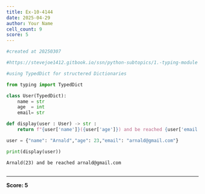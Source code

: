 ```yaml
---
title: Ex-10-4144
date: 2025-04-29
author: Your Name
cell_count: 9
score: 5
---
```


```python
#created at 20250307
```


```python
#https://stevejoe1412.gitbook.io/ssn/python-subtopics/1.-typing-module
```


```python
#using TypedDict for structered Dictionaries
```


```python
from typing import TypedDict
```


```python
class User(TypedDict):
    name = str
    age  = int
    email= str
```


```python
def display(user : User) -> str :
    return f"{user['name']}({user['age']}) and be reached {user['email']}"
```


```python
user = {"name": "Arnald","age": 23,"email": "arnald@gmail.com"}
```


```python
print(display(user))
```

    Arnald(23) and be reached arnald@gmail.com



```python

```


---
**Score: 5**